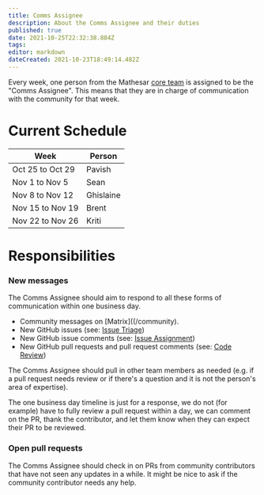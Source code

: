 ```yaml
---
title: Comms Assignee
description: About the Comms Assignee and their duties
published: true
date: 2021-10-25T22:32:38.884Z
tags: 
editor: markdown
dateCreated: 2021-10-23T18:49:14.482Z
---
```


Every week, one person from the Mathesar [core team](/team) is assigned to be the "Comms Assignee". This means that they are in charge of communication with the community for that week.

# Current Schedule

| Week | Person |
|-|-|
| Oct 25 to Oct 29 | Pavish |
| Nov 1 to Nov 5 | Sean |
| Nov 8 to Nov 12 | Ghislaine |
| Nov 15 to Nov 19 | Brent |
| Nov 22 to Nov 26 | Kriti |

# Responsibilities

### New messages
The Comms Assignee should aim to respond to all these forms of communication within one business day.

- Community messages on [Matrix]((/community).
- New GitHub issues (see: [Issue Triage](/team/issue-triage))
- New GitHub issue comments (see: [Issue Assignment](/team/issue-assignment))
- New GitHub pull requests and pull request comments (see: [Code Review](/engineering/code-review))

The Comms Assignee should pull in other team members as needed (e.g. if a pull request needs review or if there's a question and it is not the person's area of expertise).

The one business day timeline is just for a response, we do not (for example) have to fully review a pull request within a day, we can comment on the PR, thank the contributor, and let them know when they can expect their PR to be reviewed.

### Open pull requests

The Comms Assignee should check in on PRs from community contributors that have not seen any updates in a while. It might be nice to ask if the community contributor needs any help.